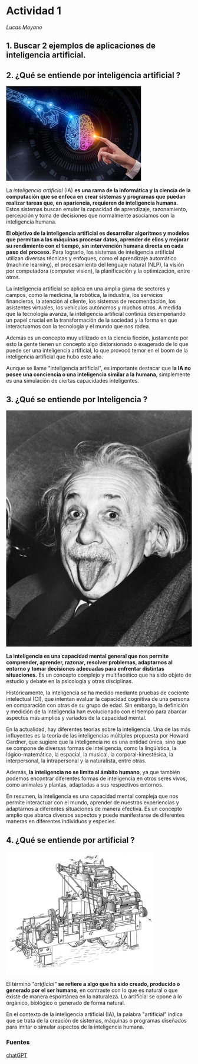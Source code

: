 # Actividad 1

*Lucas Moyano*

## 1. Buscar 2 ejemplos de aplicaciones de inteligencia artificial.

## 2. ¿Qué se entiende por inteligencia artificial ?

![](img/ai_picture.jpg)

La *inteligencia artificial* (IA) **es una rama de la informática y la ciencia de la computación que se enfoca en crear sistemas y programas que puedan realizar tareas que, en apariencia, requieren de inteligencia humana.** Estos sistemas buscan emular la capacidad de aprendizaje, razonamiento, percepción y toma de decisiones que normalmente asociamos con la inteligencia humana.

**El objetivo de la inteligencia artificial es desarrollar algoritmos y modelos que permitan a las máquinas procesar datos, aprender de ellos y mejorar su rendimiento con el tiempo, sin intervención humana directa en cada paso del proceso.** Para lograrlo, los sistemas de inteligencia artificial utilizan diversas técnicas y enfoques, como el aprendizaje automático (machine learning), el procesamiento del lenguaje natural (NLP), la visión por computadora (computer vision), la planificación y la optimización, entre otros.

La inteligencia artificial se aplica en una amplia gama de sectores y campos, como la medicina, la robótica, la industria, los servicios financieros, la atención al cliente, los sistemas de recomendación, los asistentes virtuales, los vehículos autónomos y muchos otros. A medida que la tecnología avanza, la inteligencia artificial continúa desempeñando un papel crucial en la transformación de la sociedad y la forma en que interactuamos con la tecnología y el mundo que nos rodea.

Además es un concepto muy utilizado en la ciencia ficción, justamente por esto la gente tienen un concepto algo distorsionado o exagerado de lo que puede ser una inteligencia artificial, lo que provocó temor en el boom de la inteligencia artificial que hubo este año.

Aunque se llame "inteligencia artificial", es importante destacar que **la IA no posee una conciencia o una inteligencia similar a la humana**, simplemente es una simulación de ciertas capacidades inteligentes.

## 3. ¿Qué se entiende por Inteligencia ?

![](img/albert_einstein.jpg)

**La inteligencia es una capacidad mental general que nos permite comprender, aprender, razonar, resolver problemas, adaptarnos al entorno y tomar decisiones adecuadas para enfrentar distintas situaciones.** Es un concepto complejo y multifacético que ha sido objeto de estudio y debate en la psicología y otras disciplinas.

Históricamente, la inteligencia se ha medido mediante pruebas de cociente intelectual (CI), que intentan evaluar la capacidad cognitiva de una persona en comparación con otras de su grupo de edad. Sin embargo, la definición y medición de la inteligencia han evolucionado con el tiempo para abarcar aspectos más amplios y variados de la capacidad mental.

En la actualidad, hay diferentes teorías sobre la inteligencia. Una de las más influyentes es la teoría de las inteligencias múltiples propuesta por Howard Gardner, que sugiere que la inteligencia no es una entidad única, sino que se compone de diversas formas de inteligencia, como la lingüística, la lógico-matemática, la espacial, la musical, la corporal-kinestésica, la interpersonal, la intrapersonal y la naturalista, entre otras.

Además, **la inteligencia no se limita al ámbito humano**, ya que también podemos encontrar diferentes formas de inteligencia en otros seres vivos, como animales y plantas, adaptadas a sus respectivos entornos.

En resumen, la inteligencia es una capacidad mental compleja que nos permite interactuar con el mundo, aprender de nuestras experiencias y adaptarnos a diferentes situaciones de manera efectiva. Es un concepto amplio que abarca diversos aspectos y puede manifestarse de diferentes maneras en diferentes individuos y especies.

## 4. ¿Qué se entiende por artificial ?

![](img/machine.png)

El término *"artificial"* **se refiere a algo que ha sido creado, producido o generado por el ser humano**, en contraste con lo que es natural o que existe de manera espontánea en la naturaleza. Lo artificial se opone a lo orgánico, biológico o generado de forma natural.

En el contexto de la inteligencia artificial (IA), la palabra "artificial" indica que se trata de la creación de sistemas, máquinas o programas diseñados para imitar o simular aspectos de la inteligencia humana.

### Fuentes

[chatGPT](https://chat.openai.com/)